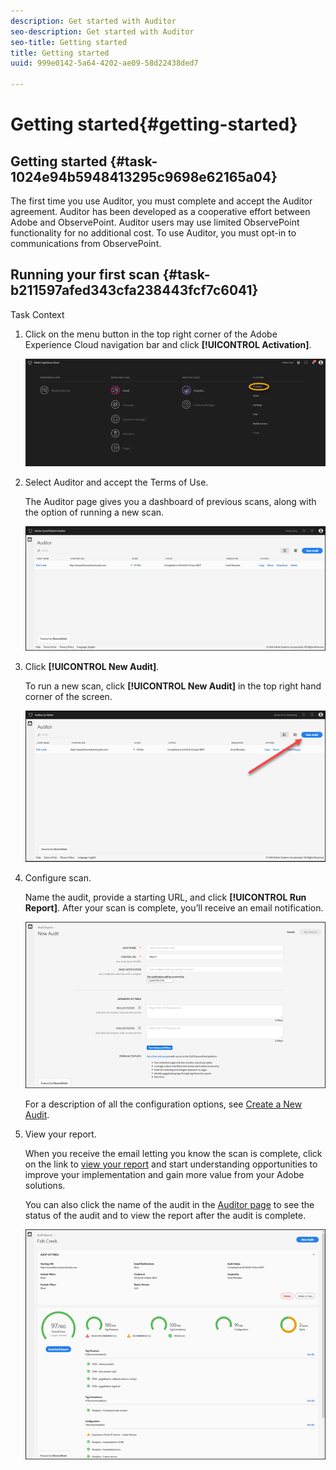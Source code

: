 ```yaml
---
description: Get started with Auditor
seo-description: Get started with Auditor
seo-title: Getting started
title: Getting started
uuid: 999e0142-5a64-4202-ae09-58d22438ded7

---
```


# Getting started{#getting-started}

## Getting started {#task-1024e94b5948413295c9698e62165a04}

<!--
This page is a placeholder for now, we need things like prerequisites, any planning that should be done before using Auditor, initial setup info--that kind of thing.
-->

The first time you use Auditor, you must complete and accept the Auditor agreement. Auditor has been developed as a cooperative effort between Adobe and ObservePoint. Auditor users may use limited ObservePoint functionality for no additional cost. To use Auditor, you must opt-in to communications from ObservePoint. 

## Running your first scan {#task-b211597afed343cfa238443fcf7c6041}

Task Context 

1. Click on the menu button in the top right corner of the Adobe Experience Cloud navigation bar and click **[!UICONTROL Activation]**.

   ![](assets/activate.png)

1. Select Auditor and accept the Terms of Use.

   The Auditor page gives you a dashboard of previous scans, along with the option of running a new scan.

   ![](assets/home.png)

1. Click **[!UICONTROL New Audit]**.

   To run a new scan, click **[!UICONTROL New Audit]** in the top right hand corner of the screen.

   ![](assets/new-audit-button.png)

1. Configure scan.

   Name the audit, provide a starting URL, and click **[!UICONTROL Run Report]**. After your scan is complete, you’ll receive an email notification.

   ![](assets/config.png)

   For a description of all the configuration options, see [Create a New Audit](../create-audit/t-create-audit.md#task-6d157f80e5264642b877c2820b1d077d). 
1. View your report.

   When you receive the email letting you know the scan is complete, click on the link to [view your report](../reports/scorecard.md#concept-8958a64346c34f74844553dda1ccf869) and start understanding opportunities to improve your implementation and gain more value from your Adobe solutions.

   You can also click the name of the audit in the [Auditor page](../get-started/audit-list.md) to see the status of the audit and to view the report after the audit is complete.

   ![](assets/report.png)

